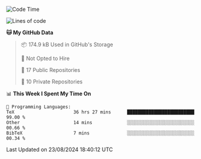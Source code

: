 <!--START_SECTION:waka-->
![Code Time](http://img.shields.io/badge/Code%20Time-1%2C042%20hrs%2056%20mins-blue)

![Lines of code](https://img.shields.io/badge/From%20Hello%20World%20I%27ve%20Written-219.7%20thousand%20lines%20of%20code-blue)

**🐱 My GitHub Data** 

> 📦 174.9 kB Used in GitHub's Storage 
 > 
> 🚫 Not Opted to Hire
 > 
> 📜 17 Public Repositories 
 > 
> 🔑 10 Private Repositories 
 > 
📊 **This Week I Spent My Time On** 

```text
💬 Programming Languages: 
TeX                      36 hrs 27 mins      █████████████████████████   99.00 % 
Other                    14 mins             ░░░░░░░░░░░░░░░░░░░░░░░░░   00.66 % 
BibTeX                   7 mins              ░░░░░░░░░░░░░░░░░░░░░░░░░   00.34 % 
```


 Last Updated on 23/08/2024 18:40:12 UTC
<!--END_SECTION:waka-->
